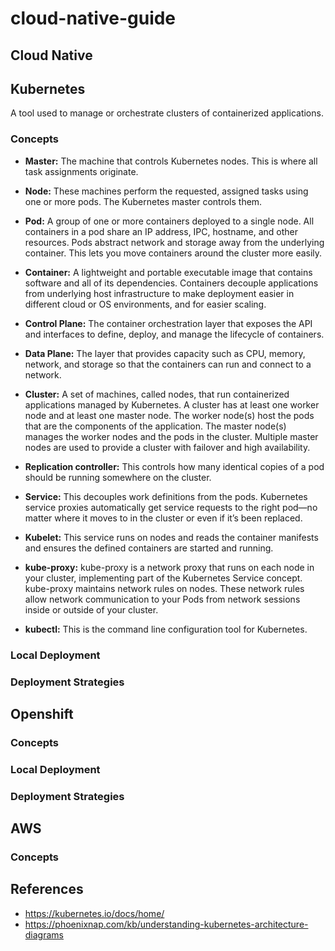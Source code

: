 # cloud-native-guide

Cloud Native
---


Kubernetes
---
A tool used to manage or orchestrate clusters of containerized applications. 

### Concepts


- **Master:** The machine that controls Kubernetes nodes. This is where all task assignments originate. 

- **Node:** These machines perform the requested, assigned tasks using one or more pods. The Kubernetes master controls them. 

- **Pod:** A group of one or more containers deployed to a single node. All containers in a pod share an IP address, IPC, hostname, and other resources. Pods abstract network and storage away from the underlying container. This lets you move containers around the cluster more easily.

- **Container:** A lightweight and portable executable image that contains software and all of its dependencies.
Containers decouple applications from underlying host infrastructure to make deployment easier in different cloud or OS environments, and for easier scaling.

- **Control Plane:** The container orchestration layer that exposes the API and interfaces to define, deploy, and manage the lifecycle of containers.
- **Data Plane:** The layer that provides capacity such as CPU, memory, network, and storage so that the containers can run and connect to a network. 


- **Cluster:** A set of machines, called nodes, that run containerized applications managed by Kubernetes. A cluster has at least one worker node and at least one master node. The worker node(s) host the pods that are the components of the application. The master node(s) manages the worker nodes and the pods in the cluster. Multiple master nodes are used to provide a cluster with failover and high availability. 

- **Replication controller:**  This controls how many identical copies of a pod should be running somewhere on the cluster.

- **Service:** This decouples work definitions from the pods. Kubernetes service proxies automatically get service requests to the right pod—no matter where it moves to in the cluster or even if it’s been replaced.

- **Kubelet:** This service runs on nodes and reads the container manifests and ensures the defined containers are started and running.

- **kube-proxy:** kube-proxy is a network proxy that runs on each node in your cluster, implementing part of the Kubernetes Service concept. kube-proxy maintains network rules on nodes. These network rules allow network communication to your Pods from network sessions inside or outside of your cluster. 

- **kubectl:** This is the command line configuration tool for Kubernetes.

### Local Deployment

### Deployment Strategies





## Openshift

### Concepts

### Local Deployment

### Deployment Strategies

## AWS

### Concepts





## References
* https://kubernetes.io/docs/home/
* https://phoenixnap.com/kb/understanding-kubernetes-architecture-diagrams 
